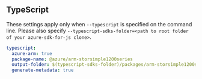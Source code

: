 ## TypeScript

These settings apply only when `--typescript` is specified on the command line.
Please also specify `--typescript-sdks-folder=<path to root folder of your azure-sdk-for-js clone>`.

``` yaml $(typescript)
typescript:
  azure-arm: true
  package-name: @azure/arm-storsimple1200series
  output-folder: $(typescript-sdks-folder)/packages/arm-storsimple1200series
  generate-metadata: true
```
